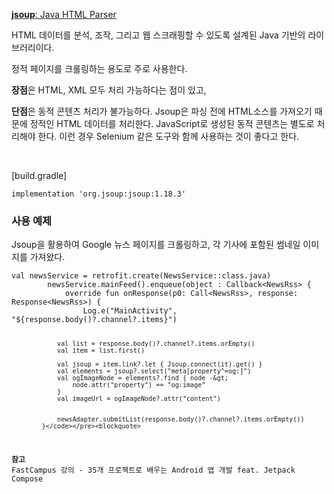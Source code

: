 <p><a href="https://jsoup.org/"><strong>jsoup</strong>: Java HTML Parser</a></p>
<p>HTML 데이터를 분석, 조작, 그리고 웹 스크래핑할 수 있도록 설계된 Java 기반의 라이브러리이다.</p>
<p>정적 페이지를 크롤링하는 용도로 주로 사용한다.</p>
<p><strong>장점</strong>은 HTML, XML 모두 처리 가능하다는 점이 있고,</p>
<p><strong>단점</strong>은 동적 콘텐츠 처리가 불가능하다.
Jsoup은 파싱 전에 HTML소스를 가져오기 때문에 정적인 HTML 데이터를 처리한다.
JavaScript로 생성된 동적 콘텐츠는 별도로 처리해야 한다. 이런 경우 Selenium 같은 도구와 함께 사용하는 것이 좋다고 한다.</p>
<br />

<p>[build.gradle] </p>
<pre><code>implementation 'org.jsoup:jsoup:1.18.3'</code></pre><h3 id="사용-예제">사용 예제</h3>
<p>Jsoup을 활용하여 Google 뉴스 페이지를 크롤링하고, 각 기사에 포함된 썸네일 이미지를 가져왔다.</p>
<pre><code>val newsService = retrofit.create(NewsService::class.java)
        newsService.mainFeed().enqueue(object : Callback&lt;NewsRss&gt; {
            override fun onResponse(p0: Call&lt;NewsRss&gt;, response: Response&lt;NewsRss&gt;) {
                Log.e("MainActivity", "${response.body()?.channel?.items}")

                val list = response.body()?.channel?.items.orEmpty()
                val item = list.first()

                val jsoup = item.link?.let { Jsoup.connect(it).get() }
                val elements = jsoup?.select("meta[property^=og:]")
                val ogImageNode = elements?.find { node -&gt;
                    node.attr("property") == "og:image"
                }
                val imageUrl = ogImageNode?.attr("content")


                newsAdapter.submitList(response.body()?.channel?.items.orEmpty())
            }</code></pre><blockquote>
<p><strong>참고</strong>
FastCampus 강의 - 35개 프로젝트로 배우는 Android 앱 개발 feat. Jetpack Compose</p>
</blockquote>